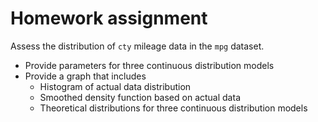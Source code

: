 # Homework assignment 

Assess the distribution of `cty` mileage data in the `mpg` dataset.

* Provide parameters for three continuous distribution models
* Provide a graph that includes
  - Histogram of actual data distribution
  - Smoothed density function based on actual data
  - Theoretical distributions for three continuous distribution models
